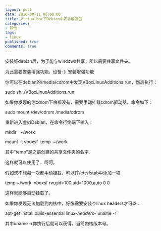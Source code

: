 ```yaml
---
layout: post
date: 2010-08-11 00:00:00
title: Virtualbox下Debian中安装增强包
categories:
- 其他
tags:
- linux
published: true
comments: true
---
```

<p>安装好debian后，为了能与windows共享，所以需要共享文件夹。</p>

<p>为此需要安装增强功能，设备-》安装增强功能</p>

<p>你可以在debian的/media/cdrom中发现VBoxLinuxAdditions.run，然后执行：</p>

<p>sudo sh ./VBoxLinuxAdditions.run</p>

<p>如果你发现的你cdrom下啥都没有，需要手动挂载cdrom驱动器，命令如下：</p>

<p>sudo mount /dev/cdrom /media/cdrom</p>

<p>重新进入虚拟Debian，在命令行终端下输入：</p>

<p>mkdir   ~/work</p>

<p>mount -t vboxsf  temp  ~/work</p>

<p>其中”temp”是之前创建的共享文件夹的名字.</p>

<p>这样就可以使用了，呵呵。</p>

<p>假如您不想每一次都手动挂载，可以在/etc/fstab中添加一项</p>

<p>temp ~/work  vboxsf rw,gid=100,uid=1000,auto 0 0</p>

<p>这样就能够自动挂载了。</p>

<p>如果你发现无法加载到内核中，好像需要安装个linux headers才可以：</p>

<p>apt-get install build-essential linux-<em>headers</em>-`uname -r`</p>

<p>其中uname -r你执行后就可以获得，当前内核版本号。</p>
